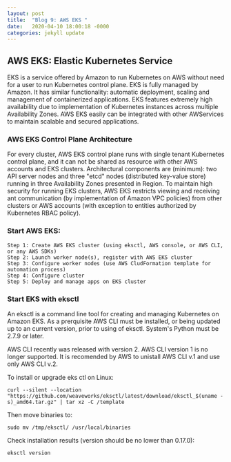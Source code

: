 ```yaml
---
layout: post
title:  "Blog 9: AWS EKS "
date:   2020-04-10 18:00:18 -0000
categories: jekyll update
---
```


<h2>AWS EKS: Elastic Kubernetes Service</h2>

EKS is a service offered by Amazon to run Kubernetes on AWS without need for a user to run Kubernetes control plane. EKS is fully managed by Amazon. It has similar functionality: automatic deployment, scaling and management of containerized applications. EKS features extremely high availability due to implementation of Kubernetes instances across multiple Availability Zones. AWS EKS easily can be integrated with other AWServices to maintain scalable and secured applications.

<h3>AWS EKS Control Plane Architecture</h3>

For every cluster, AWS EKS control plane runs with single tenant Kubernetes control plane, and it can not be shared as resource with other AWS accounts and EKS clusters. Architectural components are (minimum): two API server nodes and three "etcd" nodes (distributed key-value store) running in three Availability Zones presented in Region. To maintain high security for running EKS clusters, AWS EKS restricts viewing and receiving ant communication (by implementation of Amazon VPC policies) from other clusters or AWS accounts (with exception to entities authorized by Kubernetes RBAC policy).

<h3>Start AWS EKS:</h3>

    Step 1: Create AWS EKS cluster (using eksctl, AWS console, or AWS CLI, or any AWS SDKs)
    Step 2: Launch worker node(s), register with AWS EKS cluster
    Step 3: Configure worker nodes (use AWS CludFormation template for automation process)
    Step 4: Configure cluster
    Step 5: Deploy and manage apps on EKS cluster

<h3>Start EKS with eksctl</h3>

An eksctl is a command line tool for creating and managing Kubernetes on Amazon EKS. As a prerquisite AWS CLI must be installed, or being updated up to an current version, prior to using of eksctl. System's Python must be 2.7.9 or later.

AWS CLI recently was released with version 2. AWS CLI version 1 is no longer supported. It is recomended by AWS to unistall AWS CLI v.1 and use only AWS CLI v.2.

To install or upgrade eks ctl on Linux:

    curl --silent --location "https://github.com/weaveworks/eksctl/latest/download/eksctl_$(uname -s)_amd64.tar.gz" | tar xz -C /template

Then move binaries to:

    sudo mv /tmp/eksctl/ /usr/local/binaries

Check installation results (version should be no lower than 0.17.0):

    eksctl version








[jekyll-docs]: https://jekyllrb.com/docs/home
[jekyll-gh]:   https://github.com/jekyll/jekyll
[jekyll-talk]: https://talk.jekyllrb.com/
